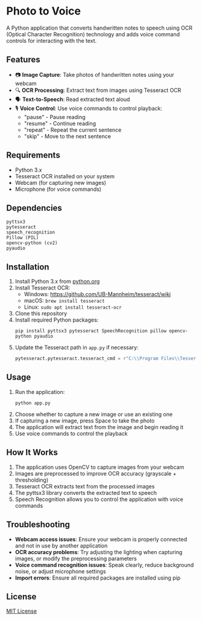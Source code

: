 # Photo to Voice

A Python application that converts handwritten notes to speech using OCR (Optical Character Recognition) technology and adds voice command controls for interacting with the text.

## Features

- 📷 **Image Capture**: Take photos of handwritten notes using your webcam
- 🔍 **OCR Processing**: Extract text from images using Tesseract OCR
- 🗣️ **Text-to-Speech**: Read extracted text aloud
- 🎙️ **Voice Control**: Use voice commands to control playback:
  - "pause" - Pause reading
  - "resume" - Continue reading
  - "repeat" - Repeat the current sentence
  - "skip" - Move to the next sentence

## Requirements

- Python 3.x
- Tesseract OCR installed on your system
- Webcam (for capturing new images)
- Microphone (for voice commands)

## Dependencies

```
pyttsx3
pytesseract
speech_recognition
Pillow (PIL)
opencv-python (cv2)
pyaudio
```

## Installation

1. Install Python 3.x from [python.org](https://www.python.org/downloads/)
2. Install Tesseract OCR:
   - Windows: https://github.com/UB-Mannheim/tesseract/wiki
   - macOS: `brew install tesseract`
   - Linux: `sudo apt install tesseract-ocr`
3. Clone this repository
4. Install required Python packages:
   ```
   pip install pyttsx3 pytesseract SpeechRecognition pillow opencv-python pyaudio
   ```
5. Update the Tesseract path in `app.py` if necessary:
   ```python
   pytesseract.pytesseract.tesseract_cmd = r"C:\\Program Files\\Tesseract-OCR\\tesseract.exe"
   ```

## Usage

1. Run the application:
   ```
   python app.py
   ```
2. Choose whether to capture a new image or use an existing one
3. If capturing a new image, press Space to take the photo
4. The application will extract text from the image and begin reading it
5. Use voice commands to control the playback

## How It Works

1. The application uses OpenCV to capture images from your webcam
2. Images are preprocessed to improve OCR accuracy (grayscale + thresholding)
3. Tesseract OCR extracts text from the processed images
4. The pyttsx3 library converts the extracted text to speech
5. Speech Recognition allows you to control the application with voice commands

## Troubleshooting

- **Webcam access issues**: Ensure your webcam is properly connected and not in use by another application
- **OCR accuracy problems**: Try adjusting the lighting when capturing images, or modify the preprocessing parameters
- **Voice command recognition issues**: Speak clearly, reduce background noise, or adjust microphone settings
- **Import errors**: Ensure all required packages are installed using pip

## License

[MIT License](LICENSE)